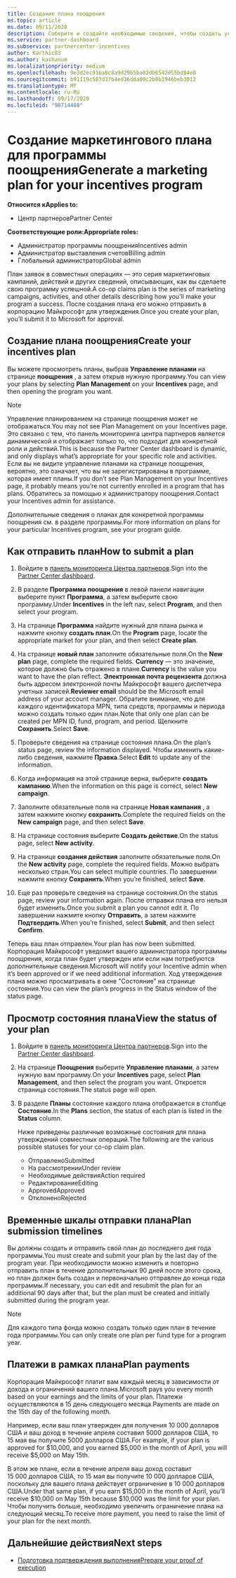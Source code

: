 ```yaml
---
title: Создание плана поощрения
ms.topic: article
ms.date: 09/11/2020
description: Соберите и создайте необходимые сведения, чтобы создать успешный маркетинговый план для программы поощрения.
ms.service: partner-dashboard
ms.subservice: partnercenter-incentives
author: Karthic83
ms.author: kashanum
ms.localizationpriority: medium
ms.openlocfilehash: 9e3d2ec916a8c8a9d29b5ba82db6542d55bd84e8
ms.sourcegitcommit: b91119c587d37b4ed36dda00c2b0b1946beb3012
ms.translationtype: MT
ms.contentlocale: ru-RU
ms.lasthandoff: 09/17/2020
ms.locfileid: "90714488"
---
```

# <a name="generate-a-marketing-plan-for-your-incentives-program"></a><span data-ttu-id="71886-103">Создание маркетингового плана для программы поощрения</span><span class="sxs-lookup"><span data-stu-id="71886-103">Generate a marketing plan for your incentives program</span></span>

<span data-ttu-id="71886-104">**Относится к**</span><span class="sxs-lookup"><span data-stu-id="71886-104">**Applies to:**</span></span>

- <span data-ttu-id="71886-105">Центр партнеров</span><span class="sxs-lookup"><span data-stu-id="71886-105">Partner Center</span></span>

<span data-ttu-id="71886-106">**Соответствующие роли:**</span><span class="sxs-lookup"><span data-stu-id="71886-106">**Appropriate roles:**</span></span>

- <span data-ttu-id="71886-107">Администратор программы поощрения</span><span class="sxs-lookup"><span data-stu-id="71886-107">Incentives admin</span></span>
- <span data-ttu-id="71886-108">Администратор выставления счетов</span><span class="sxs-lookup"><span data-stu-id="71886-108">Billing admin</span></span>
- <span data-ttu-id="71886-109">Глобальный администратор</span><span class="sxs-lookup"><span data-stu-id="71886-109">Global admin</span></span>

<span data-ttu-id="71886-110">План заявок в совместных операциях — это серия маркетинговых кампаний, действий и других сведений, описывающих, как вы сделаете свою программу успешной.</span><span class="sxs-lookup"><span data-stu-id="71886-110">A co-op claims plan is the series of marketing campaigns, activities, and other details describing how you’ll make your program a success.</span></span> <span data-ttu-id="71886-111">После создания плана его можно отправить в корпорацию Майкрософт для утверждения.</span><span class="sxs-lookup"><span data-stu-id="71886-111">Once you create your plan, you’ll submit it to Microsoft for approval.</span></span>

## <a name="create-your-incentives-plan"></a><span data-ttu-id="71886-112">Создание плана поощрения</span><span class="sxs-lookup"><span data-stu-id="71886-112">Create your incentives plan</span></span>

<span data-ttu-id="71886-113">Вы можете просмотреть планы, выбрав **Управление планами** на странице **поощрения** , а затем открыв нужную программу.</span><span class="sxs-lookup"><span data-stu-id="71886-113">You can view your plans by selecting **Plan Management** on your **Incentives** page, and then opening the program you want.</span></span>

>[!NOTE]
><span data-ttu-id="71886-114">Управление планированием на странице поощрения может не отображаться.</span><span class="sxs-lookup"><span data-stu-id="71886-114">You may not see Plan Management on your Incentives page.</span></span> <span data-ttu-id="71886-115">Это связано с тем, что панель мониторинга центра партнеров является динамической и отображает только то, что подходит для конкретной роли и действий.</span><span class="sxs-lookup"><span data-stu-id="71886-115">This is because the Partner Center dashboard is dynamic, and only displays what’s appropriate for your specific role and activities.</span></span> <span data-ttu-id="71886-116">Если вы не видите управление планами на странице поощрения, вероятно, это означает, что вы не зарегистрированы в программе, которая имеет планы.</span><span class="sxs-lookup"><span data-stu-id="71886-116">If you don’t see Plan Management on your Incentives page, it probably means you’re not currently enrolled in a program that has plans.</span></span> <span data-ttu-id="71886-117">Обратитесь за помощью к администратору поощрения.</span><span class="sxs-lookup"><span data-stu-id="71886-117">Contact your Incentives admin for assistance.</span></span>

<span data-ttu-id="71886-118">Дополнительные сведения о планах для конкретной программы поощрения см. в разделе программы.</span><span class="sxs-lookup"><span data-stu-id="71886-118">For more information on plans for your particular Incentives program, see your program guide.</span></span>

## <a name="how-to-submit-a-plan"></a><span data-ttu-id="71886-119">Как отправить план</span><span class="sxs-lookup"><span data-stu-id="71886-119">How to submit a plan</span></span>

1. <span data-ttu-id="71886-120">Войдите в [панель мониторинга Центра партнеров](https://partner.microsoft.com/dashboard/).</span><span class="sxs-lookup"><span data-stu-id="71886-120">Sign into the [Partner Center dashboard](https://partner.microsoft.com/dashboard/).</span></span>

2. <span data-ttu-id="71886-121">В разделе **Программа поощрения** в левой панели навигации выберите пункт **Программа**, а затем выберите свою программу.</span><span class="sxs-lookup"><span data-stu-id="71886-121">Under **Incentives** in the left nav, select **Program**, and then select your program.</span></span> 

3. <span data-ttu-id="71886-122">На странице **Программа** найдите нужный для плана рынка и нажмите кнопку **создать план**.</span><span class="sxs-lookup"><span data-stu-id="71886-122">On the **Program** page, locate the appropriate market for your plan, and then select **Create plan**.</span></span> 

4. <span data-ttu-id="71886-123">На странице **новый план** заполните обязательные поля.</span><span class="sxs-lookup"><span data-stu-id="71886-123">On the **New plan** page, complete the required fields.</span></span> <span data-ttu-id="71886-124">**Currency** — это значение, которое должно быть отражено в плане.</span><span class="sxs-lookup"><span data-stu-id="71886-124">**Currency** is the value you want to have the plan reflect.</span></span> <span data-ttu-id="71886-125">**Электронная почта рецензента** должна быть адресом электронной почты Майкрософт вашего диспетчера учетных записей.</span><span class="sxs-lookup"><span data-stu-id="71886-125">**Reviewer email** should be the Microsoft email address of your account manager.</span></span> <span data-ttu-id="71886-126">Обратите внимание, что для каждого идентификатора MPN, типа средств, программы и периода можно создать только один план.</span><span class="sxs-lookup"><span data-stu-id="71886-126">Note that only one plan can be created per MPN ID, fund, program, and period.</span></span> <span data-ttu-id="71886-127">Щелкните **Сохранить**.</span><span class="sxs-lookup"><span data-stu-id="71886-127">Select **Save**.</span></span>

5. <span data-ttu-id="71886-128">Проверьте сведения на странице состояния плана.</span><span class="sxs-lookup"><span data-stu-id="71886-128">On the plan’s status page, review the information displayed.</span></span> <span data-ttu-id="71886-129">Чтобы изменить какие-либо сведения, нажмите **Правка**.</span><span class="sxs-lookup"><span data-stu-id="71886-129">Select **Edit** to update any of the information.</span></span>

6. <span data-ttu-id="71886-130">Когда информация на этой странице верна, выберите **создать кампанию**.</span><span class="sxs-lookup"><span data-stu-id="71886-130">When the information on this page is correct, select **New campaign**.</span></span>

7. <span data-ttu-id="71886-131">Заполните обязательные поля на странице **Новая кампания** , а затем нажмите кнопку **сохранить**.</span><span class="sxs-lookup"><span data-stu-id="71886-131">Complete the required fields on the **New campaign** page, and then select **Save**.</span></span>

8. <span data-ttu-id="71886-132">На странице состояния выберите **Создать действие**.</span><span class="sxs-lookup"><span data-stu-id="71886-132">On the status page, select **New activity**.</span></span> 

9. <span data-ttu-id="71886-133">На странице **создания действия**  заполните обязательные поля.</span><span class="sxs-lookup"><span data-stu-id="71886-133">On the **New activity** page, complete the required fields.</span></span> <span data-ttu-id="71886-134">Можно выбрать несколько стран.</span><span class="sxs-lookup"><span data-stu-id="71886-134">You can select multiple countries.</span></span> <span data-ttu-id="71886-135">По завершении нажмите кнопку **Сохранить**.</span><span class="sxs-lookup"><span data-stu-id="71886-135">When you’re finished, select **Save**.</span></span> 

10. <span data-ttu-id="71886-136">Еще раз проверьте сведения на странице состояния.</span><span class="sxs-lookup"><span data-stu-id="71886-136">On the status page, review your information again.</span></span> <span data-ttu-id="71886-137">После отправки плана его нельзя будет изменить.</span><span class="sxs-lookup"><span data-stu-id="71886-137">Once you submit a plan you cannot edit it.</span></span> <span data-ttu-id="71886-138">По завершении нажмите кнопку **Отправить**, а затем нажмите **Подтвердить**.</span><span class="sxs-lookup"><span data-stu-id="71886-138">When you’re finished, select **Submit**, and then select **Confirm**.</span></span>

<span data-ttu-id="71886-139">Теперь ваш план отправлен.</span><span class="sxs-lookup"><span data-stu-id="71886-139">Your plan has now been submitted.</span></span> <span data-ttu-id="71886-140">Корпорация Майкрософт уведомит вашего администратора программы поощрения, когда план будет утвержден или если нам потребуются дополнительные сведения.</span><span class="sxs-lookup"><span data-stu-id="71886-140">Microsoft will notify your Incentive admin when it’s been approved or if we need additional information.</span></span> <span data-ttu-id="71886-141">Ход утверждения плана можно просматривать в окне "Состояние" на странице состояния.</span><span class="sxs-lookup"><span data-stu-id="71886-141">You can view the plan’s progress in the Status window of the status page.</span></span>

## <a name="view-the-status-of-your-plan"></a><span data-ttu-id="71886-142">Просмотр состояния плана</span><span class="sxs-lookup"><span data-stu-id="71886-142">View the status of your plan</span></span>

1. <span data-ttu-id="71886-143">Войдите в [панель мониторинга Центра партнеров](https://partner.microsoft.com/dashboard/).</span><span class="sxs-lookup"><span data-stu-id="71886-143">Sign into the [Partner Center dashboard](https://partner.microsoft.com/dashboard/).</span></span>

2. <span data-ttu-id="71886-144">На странице **Поощрения** выберите **Управление планами**, а затем нужную вам программу.</span><span class="sxs-lookup"><span data-stu-id="71886-144">On your **Incentives** page, select **Plan Management**, and then select the program you want.</span></span> <span data-ttu-id="71886-145">Откроется страница состояния.</span><span class="sxs-lookup"><span data-stu-id="71886-145">The status page will open.</span></span>

3. <span data-ttu-id="71886-146">В разделе **Планы** состояние каждого плана отображается в столбце **Состояние**.</span><span class="sxs-lookup"><span data-stu-id="71886-146">In the **Plans** section, the status of each plan is listed in the **Status** column.</span></span>

   <span data-ttu-id="71886-147">Ниже приведены различные возможные состояния для плана утверждений совместных операций.</span><span class="sxs-lookup"><span data-stu-id="71886-147">The following are the various possible statuses for your co-op claim plan.</span></span>

   - <span data-ttu-id="71886-148">Отправлено</span><span class="sxs-lookup"><span data-stu-id="71886-148">Submitted</span></span>
   - <span data-ttu-id="71886-149">На рассмотрении</span><span class="sxs-lookup"><span data-stu-id="71886-149">Under review</span></span>
   - <span data-ttu-id="71886-150">Необходимые действия</span><span class="sxs-lookup"><span data-stu-id="71886-150">Action required</span></span>
   - <span data-ttu-id="71886-151">Редактирование</span><span class="sxs-lookup"><span data-stu-id="71886-151">Editing</span></span>
   - <span data-ttu-id="71886-152">Approved</span><span class="sxs-lookup"><span data-stu-id="71886-152">Approved</span></span>
   - <span data-ttu-id="71886-153">Отклонено</span><span class="sxs-lookup"><span data-stu-id="71886-153">Rejected</span></span>

## <a name="plan-submission-timelines"></a><span data-ttu-id="71886-154">Временные шкалы отправки плана</span><span class="sxs-lookup"><span data-stu-id="71886-154">Plan submission timelines</span></span>

<span data-ttu-id="71886-155">Вы должны создать и отправить свой план до последнего дня года программы.</span><span class="sxs-lookup"><span data-stu-id="71886-155">You must create and submit your plan by the last day of the program year.</span></span> <span data-ttu-id="71886-156">При необходимости можно изменить и повторно отправить план в течение дополнительных 90 дней после этого срока, но план должен быть создан и первоначально отправлен до конца года программы.</span><span class="sxs-lookup"><span data-stu-id="71886-156">If necessary, you can edit and resubmit the plan for an additional 90 days after that, but the plan must be created and initially submitted during the program year.</span></span>

>[!NOTE]
> <span data-ttu-id="71886-157">Для каждого типа фонда можно создать только один план в течение года программы.</span><span class="sxs-lookup"><span data-stu-id="71886-157">You can only create one plan per fund type for a program year.</span></span>

## <a name="plan-payments"></a><span data-ttu-id="71886-158">Платежи в рамках плана</span><span class="sxs-lookup"><span data-stu-id="71886-158">Plan payments</span></span>

<span data-ttu-id="71886-159">Корпорация Майкрософт платит вам каждый месяц в зависимости от дохода и ограничений вашего плана.</span><span class="sxs-lookup"><span data-stu-id="71886-159">Microsoft pays you every month based on your earnings and the limits of your plan.</span></span> <span data-ttu-id="71886-160">Платежи осуществляются в 15 день следующего месяца.</span><span class="sxs-lookup"><span data-stu-id="71886-160">Payments are made on the 15th day of the following month.</span></span>

<span data-ttu-id="71886-161">Например, если ваш план утвержден для получения 10 000 долларов США и ваш доход в течение апреля составил 5000 долларов США, то 15 мая вы получите 5000 долларов США.</span><span class="sxs-lookup"><span data-stu-id="71886-161">For example, if your plan is approved for $10,000, and you earned $5,000 in the month of April, you will receive $5,000 on May 15th.</span></span>

<span data-ttu-id="71886-162">В этом же плане, если в течение апреля ваш доход составит 15 000 долларов США, то 15 мая вы получите 10 000 долларов США, поскольку для вашего плана действует ограничение в 10 000 долларов США.</span><span class="sxs-lookup"><span data-stu-id="71886-162">Under that same plan, if you earn $15,000 in the month of April, you’ll receive $10,000 on May 15th because $10,000 was the limit for your plan.</span></span> <span data-ttu-id="71886-163">Чтобы получить больше, необходимо увеличить ограничение плана на следующий месяц.</span><span class="sxs-lookup"><span data-stu-id="71886-163">To receive more payment, you need to raise the limit of your plan for the next month.</span></span>

## <a name="next-steps"></a><span data-ttu-id="71886-164">Дальнейшие действия</span><span class="sxs-lookup"><span data-stu-id="71886-164">Next steps</span></span>

- [<span data-ttu-id="71886-165">Подготовка подтверждения выполнения</span><span class="sxs-lookup"><span data-stu-id="71886-165">Prepare your proof of execution</span></span>](incentives-prepare-your-proof-of-execution.md)
